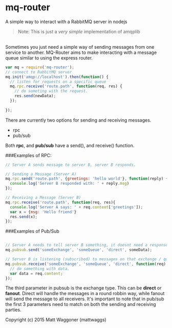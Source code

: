 # mq-router
A simple way to interact with a RabbitMQ server in nodejs
<br/>
> Note: This is just a *very simple* implementation of amqplib 


<br/>
Sometimes you just need a simple way of sending messages from one service to another. MQ-Router aims to make interacting with a message queue similar to using the express router.

```javascript
var mq = require('mq-router');
// connect to RabbitMQ server
mq.init('amqp://localhost').then(function() {
  // listen for requests on a specific queue
  mq.rpc.receive('route.path', function(req, res) {
    // do someting with the request.
    res.send(newData);
  });
  
});
```

There are currently two options for sending and receiving messages.
 - rpc
 - pub/sub

Both **rpc**, and **pub/sub** have a send(), and receive() function.

###Examples of RPC:
```javascript
// Server A sends message to server B, server B responds.

// Sending a Message (Server A)
mq.rpc.send('route.path', {greetings: 'hello world'}, function(reply) {
  console.log('Server B responded with: ' + reply.msg)
});

// Receiving a Message (Server B)
mq.rpc.receive('route.path', function(req, res){
  console.log('Server A says: ' + req.content['greetings']);
  var x = {msg: 'Hello friend'}
  res.send(x);
});

```



###Examples of Pub/Sub
```javascript

// Server A needs to tell server B something, it doesnt need a response from server B.
mq.pubsub.send('someExchange', 'someQueue', 'direct', someData);

// Server B is listening (subscribed) to messages on that exchange / queue
mq.pubsub.receive('someExchange', 'someQueue', 'direct', function(req) {
  // do something with data.
  var data = req.content;
});

```

The third parameter in pubsub is the exchange type.  This can be **direct** or **fanout**. Direct will handle the messages in a round robbin way, while fanout will send the message to all receivers.  It's important to note that in pub/sub the first 3 parameters need to match on both the sending and receiving parties.

Copyright (c) 2015 Matt Waggoner (mattwaggs)
